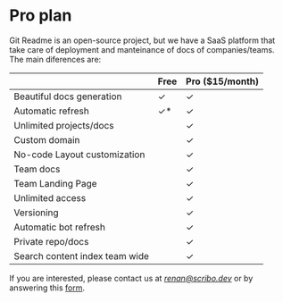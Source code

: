 # Pro plan

Git Readme is an open-source project, but we have a SaaS platform that take care of deployment and manteinance of docs of companies/teams. The main diferences are: 

|  | Free | Pro ($15/month) |
|---|---|---|
| Beautiful docs generation | &#10003; | &#10003; |
| Automatic refresh | &#10003;* | &#10003; |
| Unlimited projects/docs |  | &#10003; |
| Custom domain |  | &#10003; |
| No-code Layout customization |  | &#10003; |
| Team docs |  | &#10003; |
| Team Landing Page |  | &#10003; |
| Unlimited access |  | &#10003; |
| Versioning |  | &#10003; |
| Automatic bot refresh |  | &#10003; |
| Private repo/docs |  | &#10003; |
| Search content index team wide |  | &#10003; |

If you are interested, please contact us at *renan@scribo.dev* or by answering this [form](https://ovt7lu54pay.typeform.com/to/u9NPBDAH). 
